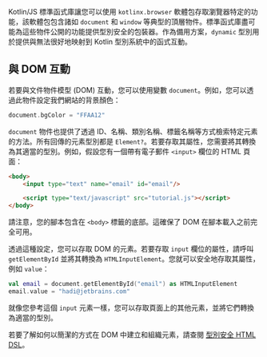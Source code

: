 [//]: # (title: 瀏覽器與 DOM API)

Kotlin/JS 標準函式庫讓您可以使用 `kotlinx.browser` 軟體包存取瀏覽器特定的功能，該軟體包包含諸如 `document` 和 `window` 等典型的頂層物件。標準函式庫盡可能為這些物件公開的功能提供型別安全的包裝器。作為備用方案，`dynamic` 型別用於提供與無法很好地映射到 Kotlin 型別系統中的函式互動。

## 與 DOM 互動

若要與文件物件模型 (DOM) 互動，您可以使用變數 `document`。例如，您可以透過此物件設定我們網站的背景顏色：

```kotlin
document.bgColor = "FFAA12" 
```

`document` 物件也提供了透過 ID、名稱、類別名稱、標籤名稱等方式檢索特定元素的方法。所有回傳的元素型別都是 `Element?`。若要存取其屬性，您需要將其轉換為其適當的型別。例如，假設您有一個帶有電子郵件 `<input>` 欄位的 HTML 頁面：

```html
<body>
    <input type="text" name="email" id="email"/>

    <script type="text/javascript" src="tutorial.js"></script>
</body>
```

請注意，您的腳本包含在 `<body>` 標籤的底部。這確保了 DOM 在腳本載入之前完全可用。

透過這種設定，您可以存取 DOM 的元素。若要存取 `input` 欄位的屬性，請呼叫 `getElementById` 並將其轉換為 `HTMLInputElement`。您就可以安全地存取其屬性，例如 `value`：

```kotlin
val email = document.getElementById("email") as HTMLInputElement
email.value = "hadi@jetbrains.com"
```

就像您參考這個 `input` 元素一樣，您可以存取頁面上的其他元素，並將它們轉換為適當的型別。

若要了解如何以簡潔的方式在 DOM 中建立和組織元素，請查閱 [型別安全 HTML DSL](typesafe-html-dsl.md)。